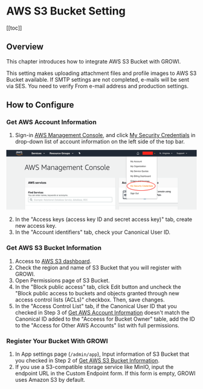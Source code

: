 # AWS S3 Bucket Setting

[[toc]]

## Overview

This chapter introduces how to integrate AWS S3 Bucket with GROWI.

This setting makes uploading attachment files and profile images to AWS S3 Bucket available. If SMTP settings are not completed, e-mails will be sent via SES. You need to verify From e-mail address and production settings.
  
## How to Configure

### Get AWS Account Information

1. Sign-in [AWS Management Console](https://aws.amazon.com/console/), and click [My Security Credentials](https://console.aws.amazon.com/iam/home?#/security_credentials) in drop-down list of account information on the left side of the top bar.

![aws-setting-1](./images/aws-setting-1.png)

2. In the "Access keys (access key ID and secret access key)" tab, create new access key.
3. In the "Account identifiers" tab, check your Canonical User ID.

### Get AWS S3 Bucket Information 

1. Access to [AWS S3 dashboard](https://s3.console.aws.amazon.com/s3).
2. Check the region and name of S3 Bucket that you will register with GROWI.
3. Open Permissions page of S3 Bucket.
4. In the "Block public access" tab, click Edit button and uncheck the "Block public access to buckets and objects granted through new access control lists (ACLs)" checkbox. Then, save changes.
5. In the "Access Control List" tab, if the Canonical User ID that you checked in Step 3 of [Get AWS Account Information](#get-aws-account-information) doesn't match the Canonical ID added to the "Acceess for Bucket Owner" table, add the ID to the "Access for Other AWS Accounts" list with full permissions.

### Register Your Bucket With GROWI
1. In App settings page (`/admin/app`), Input information of S3 Bucket that you checked in Step 2 of [Get AWS S3 Bucket Information](#get-aws-s3-bucket-information).
2. If you use a S3-compatible storage service like MinIO, input the endpoint URL in the Custom Endpoint form. If this form is empty, GROWI uses Amazon S3 by default.
